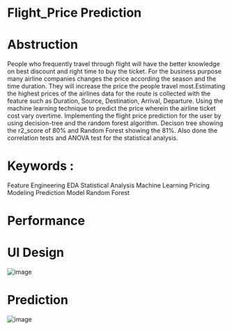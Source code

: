 # Flight_Price Prediction

# Abstruction
People who frequently travel through flight will have the better knowledge on best discount and right time to buy the ticket. For the business purpose many airline companies changes the price according the season and the time duration. They will increase the price the people travel most.Estimating the highest prices of the airlines data for the route is collected with the feature such as Duration, Source, Destination, Arrival, Departure.
Using the machine learning technique to predict the price wherein the airline ticket cost vary overtime. Implementing the flight price prediction for the user by using decision-tree and the random forest algorithm. Decison tree showing the r2_score of 80% and Random Forest showing the 81%. Also done the correlation tests and ANOVA test for the statistical analysis.

# Keywords :

Feature Engineering 
EDA
Statistical Analysis
Machine Learning
Pricing Modeling
Prediction Model
Random Forest

# Performance

# UI Design
![image](https://user-images.githubusercontent.com/64352951/218273443-35694d3d-93a1-4c0b-9a69-d83e9f31443d.png)

# Prediction

![image](https://user-images.githubusercontent.com/64352951/218273524-0a0d7e76-af0a-4310-9569-ccd7d12c477a.png)


